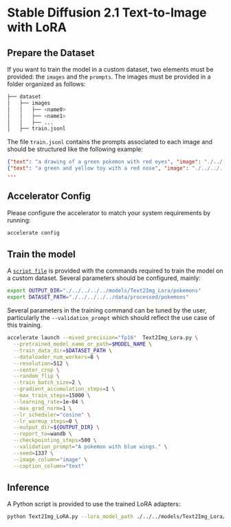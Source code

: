 # Stable Diffusion 2.1 Text-to-Image with LoRA

## Prepare the Dataset

If you want to train the model in a custom dataset, two elements must be provided: the `images` and the `prompts`. The images must be provided in a folder organized as follows:

```bash
├── dataset
│   ├── images
│   │   ├── <name0>
│   │   ├── <name1>
│   │   ├── ...
│   ├── train.jsonl
```

The file `train.jsonl` contains the prompts associated to each image and should be structured like the following example:

```json
{"text": "a drawing of a green pokemon with red eyes", "image": "./../../../../data/processed/pokemons/images/0000.png"}
{"text": "a green and yellow toy with a red nose", "image": "./../../../../data/processed/pokemons/images/0001.png"}
...
```

## Accelerator Config

Please configure the accelerator to match your system requirements by running:

```bash
accelerate config
```

## Train the model

A [`script file`](./../scripts/Text2Img_Lora.sh) is provided with the commands required to train the model on a custom dataset. Several parameters should be configured, mainly:

```sh
export OUTPUT_DIR="./../../../../models/Text2Img_Lora/pokemons"
export DATASET_PATH="./../../../../data/processed/pokemons"
```

Several parameters in the training command can be tuned by the user, particularly the `--validation_prompt` which should reflect the use case of this training.

```sh
accelerate launch --mixed_precision="fp16"  Text2Img_Lora.py \
  --pretrained_model_name_or_path=$MODEL_NAME \
  --train_data_dir=$DATASET_PATH \
  --dataloader_num_workers=8 \
  --resolution=512 \
  --center_crop \
  --random_flip \
  --train_batch_size=2 \
  --gradient_accumulation_steps=1 \
  --max_train_steps=15000 \
  --learning_rate=1e-04 \
  --max_grad_norm=1 \
  --lr_scheduler="cosine" \
  --lr_warmup_steps=0 \
  --output_dir=${OUTPUT_DIR} \
  --report_to=wandb \
  --checkpointing_steps=500 \
  --validation_prompt="A pokemon with blue wings." \
  --seed=1337 \
  --image_column="image" \
  --caption_column="text"
```

## Inference

A Python script is provided to use the trained LoRA adapters:

```bash
python Text2Img_LoRA.py --lora_model_path ./../../models/Text2Img_Lora/pokemons/checkpoint-60 
```